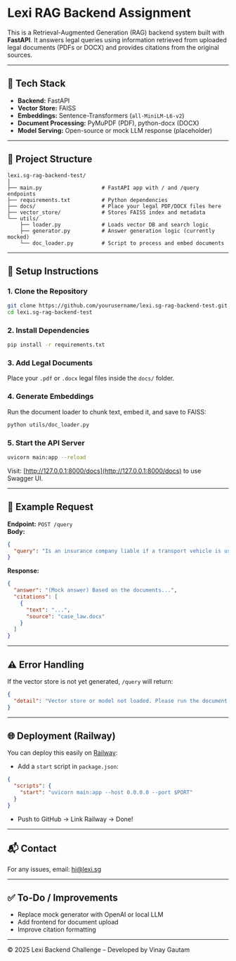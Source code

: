 # Lexi RAG Backend Assignment

This is a Retrieval-Augmented Generation (RAG) backend system built with **FastAPI**. It answers legal queries using information retrieved from uploaded legal documents (PDFs or DOCX) and provides citations from the original sources.

---

## 🔧 Tech Stack

- **Backend:** FastAPI
- **Vector Store:** FAISS
- **Embeddings:** Sentence-Transformers (`all-MiniLM-L6-v2`)
- **Document Processing:** PyMuPDF (PDF), python-docx (DOCX)
- **Model Serving:** Open-source or mock LLM response (placeholder)

---

## 📁 Project Structure

```
lexi.sg-rag-backend-test/
│
├── main.py                   # FastAPI app with / and /query endpoints
├── requirements.txt          # Python dependencies
├── docs/                     # Place your legal PDF/DOCX files here
├── vector_store/             # Stores FAISS index and metadata
└── utils/
    ├── loader.py             # Loads vector DB and search logic
    ├── generator.py          # Answer generation logic (currently mocked)
    └── doc_loader.py         # Script to process and embed documents
```

---

## 🚀 Setup Instructions

### 1. Clone the Repository
```bash
git clone https://github.com/yourusername/lexi.sg-rag-backend-test.git
cd lexi.sg-rag-backend-test
```

### 2. Install Dependencies
```bash
pip install -r requirements.txt
```

### 3. Add Legal Documents

Place your `.pdf` or `.docx` legal files inside the `docs/` folder.

### 4. Generate Embeddings

Run the document loader to chunk text, embed it, and save to FAISS:
```bash
python utils/doc_loader.py
```

### 5. Start the API Server

```bash
uvicorn main:app --reload
```

Visit: [http://127.0.0.1:8000/docs](http://127.0.0.1:8000/docs) to use Swagger UI.

---

## 🧪 Example Request

**Endpoint:** `POST /query`  
**Body:**
```json
{
  "query": "Is an insurance company liable if a transport vehicle is used without a valid permit?"
}
```

**Response:**
```json
{
  "answer": "(Mock answer) Based on the documents...",
  "citations": [
    {
      "text": "...",
      "source": "case_law.docx"
    }
  ]
}
```

---

## ⚠️ Error Handling

If the vector store is not yet generated, `/query` will return:
```json
{
  "detail": "Vector store or model not loaded. Please run the document loader first."
}
```

---

## 🌐 Deployment (Railway)

You can deploy this easily on [Railway](https://railway.app/):

- Add a `start` script in `package.json`:
```json
{
  "scripts": {
    "start": "uvicorn main:app --host 0.0.0.0 --port $PORT"
  }
}
```

- Push to GitHub → Link Railway → Done!

---

## 📬 Contact

For any issues, email: [hi@lexi.sg](mailto:hi@lexi.sg)

---

## ✅ To-Do / Improvements

- Replace mock generator with OpenAI or local LLM
- Add frontend for document upload
- Improve citation formatting

---

© 2025 Lexi Backend Challenge – Developed by Vinay Gautam

